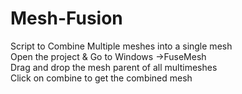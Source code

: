 # Mesh-Fusion
Script to Combine Multiple meshes into a single mesh
<br>
Open the project & Go to Windows ->FuseMesh
<br>
Drag and drop the mesh parent of all multimeshes 
<br>
Click on combine to get the combined mesh 


